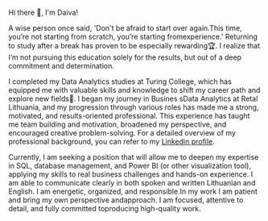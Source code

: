 Hi there 👋, I'm Daiva!

A wise person once said, 'Don't be afraid to start over again.This time, you’re not starting from scratch, you’re starting fromexperience.' Returning to study after a break has proven to be especially rewarding🏆. I realize that I’m not pursuing this education solely for the results, but out of a deep commitment and determination.

I completed my Data Analytics studies at Turing College, which has equipped me with valuable skills and knowledge to shift my career path and explore new fields🚀. I began my journey in Busines sData Analytics at Retal Lithuania, and my progression through various roles has made me a strong, motivated, and results-oriented professional. This experience has taught me team building and motivation, broadened my perspective, and encouraged creative problem-solving. 
For a detailed overview of my professional background, you can refer to my [Linkedin profile](https://www.linkedin.com/in/daiva-prismontiene/).

Currently, I am seeking a position that will allow me to deepen my expertise in SQL, database management, and Power BI (or other visualization tool), applying my skills to real business challenges and hands-on experience.
I am able to communicate clearly in both spoken and written Lithuanian and English. I am energetic, organized, and responsible.In my work I am patient and bring my own perspective andapproach. I am focused, attentive to detail, and fully committed toproducing high-quality work.
